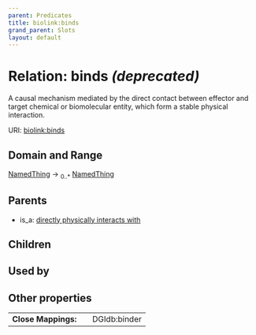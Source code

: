 ```yaml
---
parent: Predicates
title: biolink:binds
grand_parent: Slots
layout: default
---
```


# Relation: binds _(deprecated)_


A causal mechanism mediated by the direct contact between effector and target chemical or biomolecular entity,  which form a stable physical interaction.

URI: [biolink:binds](https://w3id.org/biolink/binds)

## Domain and Range

[NamedThing](NamedThing.md) ->  <sub>0..\*</sub> [NamedThing](NamedThing.md)

## Parents

 *  is_a: [directly physically interacts with](directly_physically_interacts_with.md)

## Children


## Used by


## Other properties

|  |  |  |
| --- | --- | --- |
| **Close Mappings:** | | DGIdb:binder |


